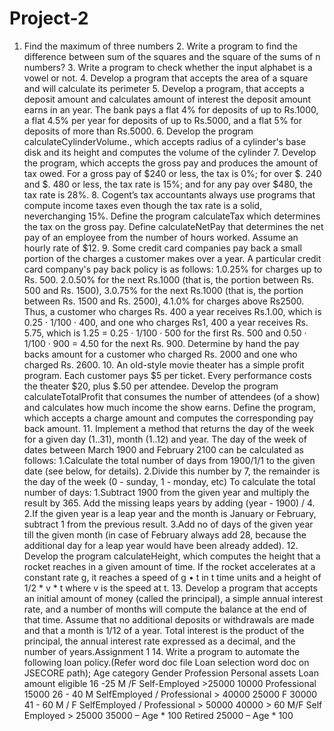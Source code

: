 # Project-2
1. Find the maximum of three numbers  2. Write a program to find the difference between sum of the squares and the square of the sums of n numbers?  3. Write a program to check whether the input alphabet is a vowel or not.  4. Develop a program that accepts the area of a square and will calculate its perimeter  5. Develop a program, that accepts a deposit amount and calculates amount of interest the deposit amount earns in an  year. The bank pays a flat 4% for deposits of up to Rs.1000, a flat 4.5% per year for deposits of up to Rs.5000, and a  flat 5% for deposits of more than Rs.5000.  6. Develop the program calculateCylinderVolume., which accepts radius of a cylinder's base disk and its height and  computes the volume of the cylinder  7. Develop the program, which accepts the gross pay and produces the amount of tax owed. For a gross pay of $240 or  less, the tax is 0%; for over $. 240 and $. 480 or less, the tax rate is 15%; and for any pay over $480, the tax rate is  28%.  8. Cogent’s tax accountants always use programs that compute income taxes even though the tax rate is a solid, neverchanging 15%. Define the program calculateTax which determines the tax on the gross pay. Define calculateNetPay  that determines the net pay of an employee from the number of hours worked. Assume an hourly rate of $12.  9. Some credit card companies pay back a small portion of the charges a customer makes over a year. A particular credit  card company's pay back policy is as follows: 1.0.25% for charges up to Rs. 500. 2.0.50% for the next Rs.1000 (that is, the portion between Rs. 500 and Rs. 1500), 3.0.75% for the next Rs.1000 (that is, the portion between Rs. 1500 and Rs. 2500), 4.1.0% for charges above Rs2500. Thus, a customer who charges Rs. 400 a year receives Rs.1.00, which is 0.25 · 1/100 · 400, and one who charges Rs1,  400 a year receives Rs. 5.75, which is 1.25 = 0.25 · 1/100 · 500 for the first Rs. 500 and 0.50 · 1/100 · 900 = 4.50 for  the next Rs. 900. Determine by hand the pay backs amount for a customer who charged Rs. 2000 and one who charged  Rs. 2600.  10. An old-style movie theater has a simple profit program. Each customer pays $5 per ticket. Every performance costs the  theater $20, plus $.50 per attendee. Develop the program calculateTotalProfit that consumes the number of attendees (of a show) and calculates how much income the show  earns. Define the program, which accepts a charge amount and computes the corresponding pay back amount.  11. Implement a method that returns the day of the week for a given day (1..31), month (1..12) and year. The day of the week of dates between March 1900 and February 2100 can be calculated as follows: 1.Calculate the total number of days from 1900/1/1 to the given date (see below, for details). 2.Divide this number by 7, the remainder is the day of the week (0 - sunday, 1 - monday, etc) To calculate the total number of days: 1.Subtract 1900 from the given year and multiply the result by 365. Add the missing leaps years by adding (year -  1900) / 4. 2.If the given year is a leap year and the month is January or February, subtract 1 from the previous result. 3.Add no of days of the given year till the given month (in case of February always add 28, because the additional day  for a leap year would have been already added).  12. Develop the program calculateHeight, which computes the height that a rocket reaches in a given amount of time. If the rocket accelerates at a constant rate g, it reaches a speed of g • t in t time units and a height of 1/2 * v * t where v is the  speed at t.  13. Develop a program that accepts an initial amount of money (called the principal), a simple annual interest rate, and a  number of months will compute the balance at the end of that time. Assume that no additional deposits or withdrawals  are made and that a month is 1/12 of a year. Total interest is the product of the principal, the annual interest rate  expressed as a decimal, and the number of years.Assignment 1  14. Write a program to automate the following loan policy.(Refer word doc file Loan selection word doc on JSECORE path); Age  category Gender Profession Personal assets Loan amount eligible 16 -25 M /F Self-Employed >25000 10000 Professional 15000 26 - 40 M SelfEmployed /  Professional > 40000 25000 F 30000 41 - 60 M / F SelfEmployed /  Professional > 50000 40000 > 60 M/F Self Employed > 25000 35000 – Age * 100 Retired 25000 – Age * 100
